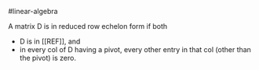 
#linear-algebra 

A matrix D is in reduced row echelon form if both
- D is in [[REF]], and
- in every col of D having a pivot, every other entry in that col (other than the pivot) is zero.